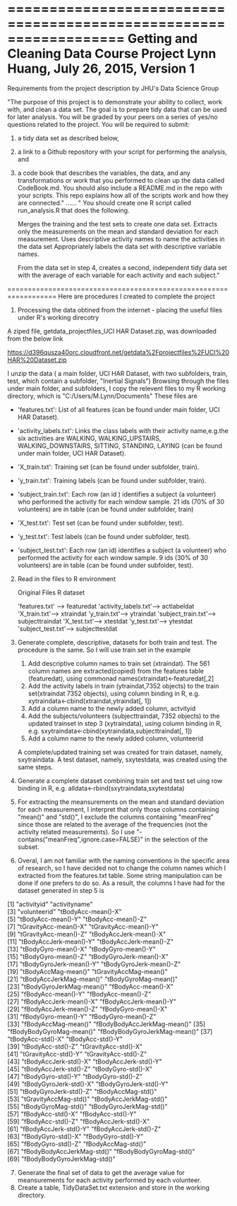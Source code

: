 ==================================================================
Getting and Cleaning Data Course Project
Lynn Huang, July 26, 2015, Version 1
==================================================================
Requirements from the project description by JHU's Data Science Group

"The purpose of this project is to demonstrate your ability to collect, work with, and clean a data set. The goal is to prepare tidy data that can be used for later analysis. You will be graded by your peers on a series of yes/no questions related to the project. You will be required to submit:
 1) a tidy data set as described below,
 2) a link to a Github repository with your script for performing the analysis, and 
3) a code book that describes the variables, the data, and any transformations or work that you performed to clean up the data called CodeBook.md. 
You should also include a README.md in the repo with your scripts. This repo explains how all of the scripts work and how they are connected."
......
"
 You should create one R script called run_analysis.R that does the following. 

    Merges the training and the test sets to create one data set.
    Extracts only the measurements on the mean and standard deviation for each measurement. 
    Uses descriptive activity names to name the activities in the data set
    Appropriately labels the data set with descriptive variable names. 

    From the data set in step 4, creates a second, independent tidy data set with the average of each variable for each activity and each subject."

==================================================================
Here are procedures I created to complete the project

1. Processing the data obtined from the internet - placing the useful files under R's working direcotry

 A ziped file, getdata_projectfiles_UCI HAR Dataset.zip,
 was downloaded from the below link

https://d396qusza40orc.cloudfront.net/getdata%2Fprojectfiles%2FUCI%20HAR%20Dataset.zip

I unzip the data ( a main folder, UCI HAR Dataset, with two subfolders, train, test, which contain a subfolder, "Inertial Signals")
Browsing through the files under main folder, and subfolders, I copy the relevent files to my R working directory, which is "C:/Users/M.Lynn/Documents"
These files are 

- 'features.txt': List of all features (can be found under main folder, UCI HAR Dataset).

- 'activity_labels.txt': Links the class labels with their activity name,e.g.the six activities are WALKING, WALKING_UPSTAIRS, WALKING_DOWNSTAIRS, SITTING, STANDING,                          LAYING (can be found under main folder, UCI HAR Dataset).

- 'X_train.txt': Training set (can be found under subfolder, train).

- 'y_train.txt': Training labels (can be found under subfolder, train).

- 'subject_train.txt': Each row (an id ) identifies a subject (a volunteer) who performed the activity for each window sample. 21 ids (70% of 30 volunteers) are in                            table (can be found under subfolder, train)

- 'X_test.txt': Test set (can be found under subfolder, test).

- 'y_test.txt': Test labels (can be found under subfolder, test).

- 'subject_test.txt': Each row (an id) identifies a subject (a volunteer) who performed the activity for each window sample. 9 ids (30% of 30 volunteers) are in                          table (can be found under subfolder, test).

2. Read in the files to R environment
	 
	Original Files			 R dataset

	'features.txt' --> 		featuredat
 	'activity_labels.txt'-->	actlabeldat
	'X_train.txt'-->		xtraindat
	'y_train.txt'-->		ytraindat
	'subject_train.txt'-->		subjecttraindat
	'X_test.txt'-->			xtestdat
	'y_test.txt'-->			ytestdat
	'subject_test.txt'-->		subjecttestdat

3. Generate complete, descriptive, datasets for both train and test.
The procedure is the same.  So I will use train set in the example
	1) Add descriptive column names to train set (xtraindat).  The 561 column names are extracted(copied) from the features table (featuredat), using commonad
		names(xtraindat)<-featuredat[,2]
	2) Add the activity labels in train (ytraindat,7352 objects) to the train set(xtraindat 7352 objects), using column binding in R, e.g.
		xytraindata<-cbind(xtraindat,ytraindat[, 1])
	3) Add a column name to the newly added column, actvityid
	4) Add the subjects/volunteers (subjecttraindat, 7352 objects) to the updated trainset in step 3 (xytraindata), using column binding in R, e.g.
		sxytraindata<-cbind(xytraindata,subjecttraindat[, 1])
	5) Add a column name to the newly added column, volunteerid
	
	A complete/updated training set was created for train dataset, namely, sxytraindata.  A test dataset, namely, sxytestdata, was created using the same steps.

4. Generate a complete dataset combining train set and test set uing row binding in R, e.g.
	alldata<-rbind(sxytraindata,sxytestdata)

5. For extracting the meansurements on the mean and standard deviation for each measurement, I interpret that only those columns containing "mean()" and "std()", I 
   exclude the columns containing "meanFreq" since those are related to the average of the frequencies (not the activity related measurements).  So I use "-contains("meanFreq",ignore.case=FALSE)" in the selection of the subset.
	
6. Overal, I am not familiar with the naming conventions in the specific area of research, so I have decided not to change the column names which I extracted from the features.txt table.  Some string manipulation can be done if one prefers to do so.  As a result, the columns I have had for the dataset generated in step 5 is

 [1] "activityid"                  "activityname"               
 [3] "volunteerid"                 "tBodyAcc-mean()-X"          
 [5] "tBodyAcc-mean()-Y"           "tBodyAcc-mean()-Z"          
 [7] "tGravityAcc-mean()-X"        "tGravityAcc-mean()-Y"       
 [9] "tGravityAcc-mean()-Z"        "tBodyAccJerk-mean()-X"      
[11] "tBodyAccJerk-mean()-Y"       "tBodyAccJerk-mean()-Z"      
[13] "tBodyGyro-mean()-X"          "tBodyGyro-mean()-Y"         
[15] "tBodyGyro-mean()-Z"          "tBodyGyroJerk-mean()-X"     
[17] "tBodyGyroJerk-mean()-Y"      "tBodyGyroJerk-mean()-Z"     
[19] "tBodyAccMag-mean()"          "tGravityAccMag-mean()"      
[21] "tBodyAccJerkMag-mean()"      "tBodyGyroMag-mean()"        
[23] "tBodyGyroJerkMag-mean()"     "fBodyAcc-mean()-X"          
[25] "fBodyAcc-mean()-Y"           "fBodyAcc-mean()-Z"          
[27] "fBodyAccJerk-mean()-X"       "fBodyAccJerk-mean()-Y"      
[29] "fBodyAccJerk-mean()-Z"       "fBodyGyro-mean()-X"         
[31] "fBodyGyro-mean()-Y"          "fBodyGyro-mean()-Z"         
[33] "fBodyAccMag-mean()"          "fBodyBodyAccJerkMag-mean()" 
[35] "fBodyBodyGyroMag-mean()"     "fBodyBodyGyroJerkMag-mean()"
[37] "tBodyAcc-std()-X"            "tBodyAcc-std()-Y"           
[39] "tBodyAcc-std()-Z"            "tGravityAcc-std()-X"        
[41] "tGravityAcc-std()-Y"         "tGravityAcc-std()-Z"        
[43] "tBodyAccJerk-std()-X"        "tBodyAccJerk-std()-Y"       
[45] "tBodyAccJerk-std()-Z"        "tBodyGyro-std()-X"          
[47] "tBodyGyro-std()-Y"           "tBodyGyro-std()-Z"          
[49] "tBodyGyroJerk-std()-X"       "tBodyGyroJerk-std()-Y"      
[51] "tBodyGyroJerk-std()-Z"       "tBodyAccMag-std()"          
[53] "tGravityAccMag-std()"        "tBodyAccJerkMag-std()"      
[55] "tBodyGyroMag-std()"          "tBodyGyroJerkMag-std()"     
[57] "fBodyAcc-std()-X"            "fBodyAcc-std()-Y"           
[59] "fBodyAcc-std()-Z"            "fBodyAccJerk-std()-X"       
[61] "fBodyAccJerk-std()-Y"        "fBodyAccJerk-std()-Z"       
[63] "fBodyGyro-std()-X"           "fBodyGyro-std()-Y"          
[65] "fBodyGyro-std()-Z"           "fBodyAccMag-std()"          
[67] "fBodyBodyAccJerkMag-std()"   "fBodyBodyGyroMag-std()"     
[69] "fBodyBodyGyroJerkMag-std()" 

7. Generate the final set of data to get the average value for meansurements for each activity performed by each volunteer.
8. Create a table, TidyDataSet.txt extension and store in the working directory.  
   

